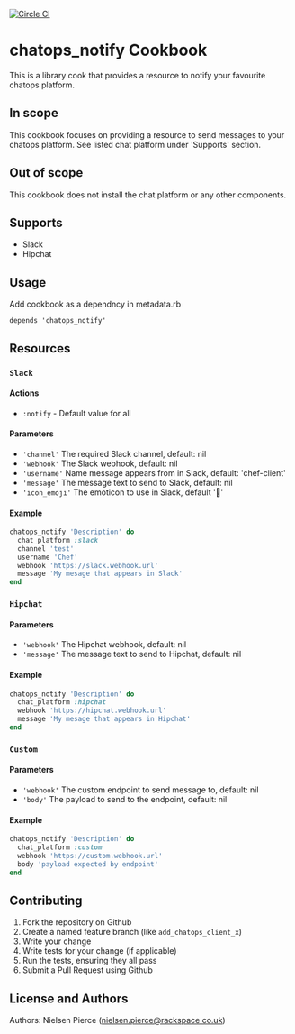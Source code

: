[![Circle CI](https://circleci.com/gh/rackspace-cookbooks/chatops_notify.svg?style=svg)](https://circleci.com/gh/rackspace-cookbooks/chatops_notify)  


chatops_notify Cookbook
=======================

This is a library cook that provides a resource to notify your favourite chatops platform.  


## In scope  

This cookbook focuses on providing a resource to send messages to your chatops platform. See listed chat platform under 'Supports' section.  


## Out of scope

This cookbook does not install the chat platform or any other components.  


Supports
------------
* Slack
* Hipchat


Usage
-----
Add cookbook as a dependncy in metadata.rb  

`depends 'chatops_notify'`


## Resources

### `Slack`  

#### Actions


* `:notify` - Default value for all

#### Parameters  

* `'channel'` The required Slack channel, default: nil
* `'webhook'` The Slack webhook, default: nil
* `'username'` Name message appears from in Slack, default: 'chef-client'
* `'message'`  The message text to send to Slack, default: nil
* `'icon_emoji'` The emoticon to use in Slack, default ':fork_and_knife:'

#### Example  

```ruby
chatops_notify 'Description' do
  chat_platform :slack
  channel 'test'
  username 'Chef'
  webhook 'https://slack.webhook.url'
  message 'My mesage that appears in Slack'
end
```

### `Hipchat`  

#### Parameters  

* `'webhook'` The Hipchat webhook, default: nil
* `'message'`  The message text to send to Hipchat, default: nil

#### Example 

```ruby
chatops_notify 'Description' do
  chat_platform :hipchat
  webhook 'https://hipchat.webhook.url'
  message 'My mesage that appears in Hipchat'
end
```

### `Custom`  

#### Parameters  

* `'webhook'` The custom endpoint to send message to, default: nil
* `'body'`  The payload to send to the endpoint, default: nil

#### Example 

```ruby
chatops_notify 'Description' do
  chat_platform :custom
  webhook 'https://custom.webhook.url'
  body 'payload expected by endpoint'
end
```


Contributing
------------

1. Fork the repository on Github  
2. Create a named feature branch (like `add_chatops_client_x`)  
3. Write your change  
4. Write tests for your change (if applicable)  
5. Run the tests, ensuring they all pass  
6. Submit a Pull Request using Github  

License and Authors
-------------------
Authors: Nielsen Pierce (nielsen.pierce@rackspace.co.uk)
